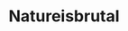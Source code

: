 ---
title: Natureisbrutal
crosslinks:
- natureismetal
- mildlyinteresting
- awwwtf
- NatureIsFuckingLit
- thisismydeathnow
- hitmanimals
- firefly
- 2edgy4me
- WeatherGifs
- KarmaCourt
- OutOfTheLoop
- Awwducational
- UnresolvedMysteries
- videos
- lastimages
- BirdsBeingDicks
- pokemon
- awwtf
- hmmm
---